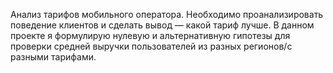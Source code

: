 Анализ тарифов мобильного оператора. Необходимо проанализировать поведение клиентов и сделать вывод — какой тариф лучше. В данном проекте я формулирую нулевую и альтернативную гипотезы для проверки средней выручки пользователей из разных регионов/с разными тарифами.